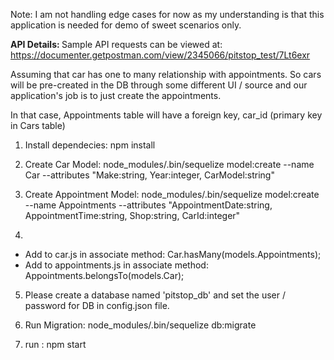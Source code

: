 Note: I am not handling edge cases for now as my understanding is that this application is needed for
demo of sweet scenarios only.

<b> API Details: </b>
Sample API requests can be viewed at:
https://documenter.getpostman.com/view/2345066/pitstop_test/7Lt6exr

Assuming that car has one to many relationship with appointments. So cars will be pre-created in the DB
through some different UI / source and our application's job is to just create the appointments.

In that case, Appointments table will have a foreign key, car_id (primary key in Cars table)

1) Install dependecies:
npm install

2) Create Car Model:
node_modules/.bin/sequelize model:create --name Car --attributes "Make:string, Year:integer, CarModel:string"

3) Create Appointment Model:
node_modules/.bin/sequelize model:create --name Appointments --attributes "AppointmentDate:string, AppointmentTime:string, Shop:string, CarId:integer"

4)
- Add to car.js in associate method:
Car.hasMany(models.Appointments);
- Add to appointments.js in associate method:
Appointments.belongsTo(models.Car);

5) Please create a database named 'pitstop_db' and set the user / password for DB in config.json file.

6) Run Migration:
node_modules/.bin/sequelize db:migrate

7) run : npm start
